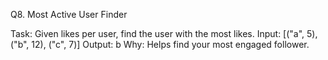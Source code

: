 Q8. Most Active User Finder

Task: Given likes per user, find the user with the most likes.
Input: [("a", 5), ("b", 12), ("c", 7)]
Output: b
Why: Helps find your most engaged follower.